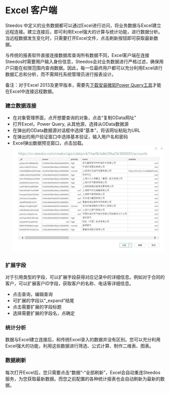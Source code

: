 Excel 客户端
===

Steedos 中定义的业务数据都可以通过Excel进行访问，将业务数据与Excel建立远程连接。建立连接后，即可利用Excel强大的计算与统计功能，进行数据分析。当远程数据发生变化时，只需要打开Excel文件，点击刷新按钮即可获取最新数据。

与传统的报表软件直接连接数据库查询所有数据不同，Excel客户端在连接Steedos时需要用户输入身份信息，Steedos会对业务数据进行严格过滤，确保用户只能在权限范围内查询数据。因此，每一位最终用户都可以充分利用Excel进行数据汇总和分析，而不需拜托系统管理员进行报表设计。

备注：对于Excel 2013及更早版本，需要先[下载安装微软Power Query工具](https://www.microsoft.com/zh-CN/download/details.aspx?id=39379)才能在Excel中连接远程数据。

### 建立数据连接
- 在对象管理界面，点开想要查询的对象，点击“复制OData网址”
- 打开Excel，Power Query, 从其他源，选择从OData数据源
- 在弹出的OData数据源对话框中选择“基本”，将该网址粘贴为URL
- 在弹出的用户验证窗口中选择基本验证，输入用户名和密码
- Excel弹出数据预览窗口，点击加载。
![](assets/app_excel1.png)

### 扩展字段
对于引用类型的字段，可以扩展字段获得对应记录中的详细信息。例如对于合同的客户，可以扩展客户ID字段，获取客户的名称、电话等详细信息。
- 点击查询，编辑查询
- 可扩展的字段以“_expand”结尾
- 点击需要扩展的字段标题
- 选择需要扩展的字段名，点确定

### 统计分析
数据与Excel建立连接后，和传统Excel录入的数据并没有区别。您可以充分利用Excel强大的功能，利用这些数据进行筛选、公式计算、制作二维表、图表。

### 数据刷新
每次打开Excel后，您只需要点击“数据”-“全部刷新”，Excel会自动重连Steedos服务，为您获取最新数据。而您之前配置的各种统计报表也会自动刷新为最新的数据。